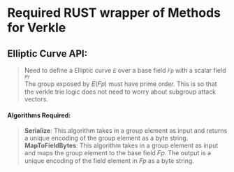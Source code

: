 # Required RUST wrapper of Methods for Verkle

## Elliptic Curve API:

> Need to define a Elliptic curve `𝐸` over a base field `𝐹𝑝` with a scalar field `𝐹𝑟`<br>
> The group exposed by 𝐸(𝐹𝑝) must have prime order. This is so that the verkle trie logic does not need to worry about subgroup attack vectors.

#### Algorithms Required:

> **Serialize**: This algorithm takes in a group element as input and returns a unique encoding of the group element as a byte string.
> **MapToFieldBytes**: This algorithm takes in a group element as input and maps the group element to the base field 𝐹𝑝. The output is a unique encoding of the field element in 𝐹𝑝 as a byte string.